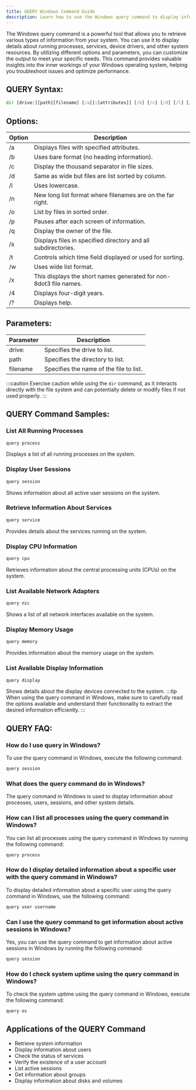 ```yaml
---
title: QUERY Windows Command Guide
description: Learn how to use the Windows query command to display information about processes, services, and other system resources. 
---
```


The Windows query command is a powerful tool that allows you to retrieve various types of information from your system. You can use it to display details about running processes, services, device drivers, and other system resources. By utilizing different options and parameters, you can customize the output to meet your specific needs. This command provides valuable insights into the inner workings of your Windows operating system, helping you troubleshoot issues and optimize performance.

## QUERY Syntax:
```cmd
dir [drive:][path][filename] [/a[[:]attributes]] [/b] [/c] [/d] [/l] [/n] [/o[[:]sortorder]] [/p] [/q] [/s] [/t[[:]timefield]] [/w] [/x] [/4] [/?]
```
## Options:
| Option | Description                                |
|--------|--------------------------------------------|
| /a     | Displays files with specified attributes. |
| /b     | Uses bare format (no heading information). |
| /c     | Display the thousand separator in file sizes. |
| /d     | Same as wide but files are list sorted by column. |
| /l     | Uses lowercase. |
| /n     | New long list format where filenames are on the far right. |
| /o     | List by files in sorted order. |
| /p     | Pauses after each screen of information. |
| /q     | Display the owner of the file. |
| /s     | Displays files in specified directory and all subdirectories. |
| /t     | Controls which time field displayed or used for sorting. |
| /w     | Uses wide list format. |
| /x     | This displays the short names generated for non-8dot3 file names. |
| /4     | Displays four-digit years. |
| /?     | Displays help. |

## Parameters:
| Parameter  | Description                             |
|------------|-----------------------------------------|
| drive:     | Specifies the drive to list.            |
| path       | Specifies the directory to list.        |
| filename   | Specifies the name of the file to list. |
  
:::caution
Exercise caution while using the `dir` command, as it interacts directly with the file system and can potentially delete or modify files if not used properly.
:::
## QUERY Command Samples:
### List All Running Processes
```cmd
query process
```
Displays a list of all running processes on the system.

### Display User Sessions
```cmd
query session
```
Shows information about all active user sessions on the system.

### Retrieve Information About Services
```cmd
query service
```
Provides details about the services running on the system.

### Display CPU Information
```cmd
query cpu
```
Retrieves information about the central processing units (CPUs) on the system.

### List Available Network Adapters
```cmd
query nic
```
Shows a list of all network interfaces available on the system.

### Display Memory Usage
```cmd
query memory
```
Provides information about the memory usage on the system.

### List Available Display Information
```cmd
query display
```
Shows details about the display devices connected to the system.
:::tip
When using the query command in Windows, make sure to carefully read the options available and understand their functionality to extract the desired information efficiently.
:::

## QUERY FAQ:
### How do I use query in Windows?
To use the query command in Windows, execute the following command:
```cmd
query session
```

### What does the query command do in Windows?
The query command in Windows is used to display information about processes, users, sessions, and other system details.

### How can I list all processes using the query command in Windows?
You can list all processes using the query command in Windows by running the following command:
```cmd
query process
```

### How do I display detailed information about a specific user with the query command in Windows?
To display detailed information about a specific user using the query command in Windows, use the following command:
```cmd
query user username
```

### Can I use the query command to get information about active sessions in Windows?
Yes, you can use the query command to get information about active sessions in Windows by running the following command:
```cmd
query session
```

### How do I check system uptime using the query command in Windows?
To check the system uptime using the query command in Windows, execute the following command:
```cmd
query os
```
## Applications of the QUERY Command

- Retrieve system information
- Display information about users
- Check the status of services
- Verify the existence of a user account
- List active sessions
- Get information about groups
- Display information about disks and volumes